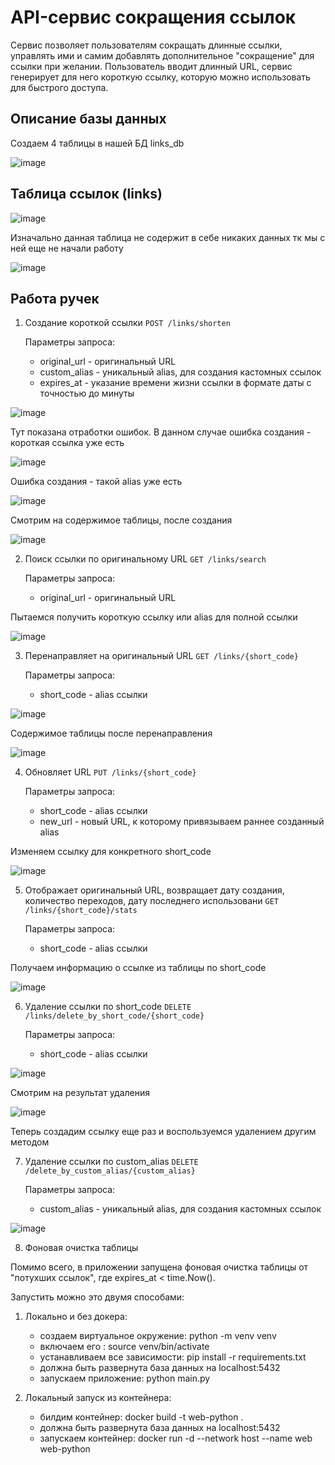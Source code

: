 # API-сервис сокращения ссылок

Сервис позволяет пользователям сокращать длинные ссылки, управлять ими и самим добавлять дополнительное "сокращение" для ссылки при желании. Пользователь вводит длинный URL, сервис генерирует для него короткую ссылку, которую можно использовать для быстрого доступа.

## Описание базы данных
Создаем 4 таблицы в нашей БД links_db

![image](https://github.com/user-attachments/assets/d73d0dac-fdbe-4d04-8671-b35bb3589658)

## Таблица ссылок (links)
![image](https://github.com/user-attachments/assets/7f8a8870-31a3-46ea-9753-fb4790ed49e2)

Изначально данная таблица не содержит в себе никаких данных тк мы с ней еще не начали работу

![image](https://github.com/user-attachments/assets/adc236eb-2ec3-41f6-9292-5b9886e330ad)

## Работа ручек
1. Создание короткой ссылки `POST /links/shorten`

   Параметры запроса:

    * original_url - оригинальный URL
    * custom_alias - уникальный alias, для создания кастомных ссылок
    * expires_at - указание времени жизни ссылки в формате даты с точностью до минуты 

![image](https://github.com/user-attachments/assets/dd338e0f-acab-4690-b426-a64cdc64399f)

Тут показана отработки ошибок. В данном случае ошибка создания - короткая ссылка уже есть

![image](https://github.com/user-attachments/assets/79eaef4e-20d1-4b1a-90e6-1b85a8cb66a6)

Ошибка создания - такой alias уже есть

![image](https://github.com/user-attachments/assets/bb381e28-7f95-4503-9c07-e0a291b03293)

Смотрим на содержимое таблицы, после создания

![image](https://github.com/user-attachments/assets/59e1fb12-dfb1-4715-b9e9-53317d27648c)

2. Поиск ссылки по оригинальному URL `GET /links/search`

   Параметры запроса:

    * original_url - оригинальный URL

Пытаемся получить короткую ссылку или alias для полной ссылки

![image](https://github.com/user-attachments/assets/a24f7c9e-dd92-4088-bcd7-96a833beb851)

3. Перенаправляет на оригинальный URL `GET /links/{short_code}`

   Параметры запроса:

    * short_code - alias ссылки

![image](https://github.com/user-attachments/assets/1a950a87-8e33-444f-9698-9b61d323dccc)

Содержимое таблицы после перенаправления 

![image](https://github.com/user-attachments/assets/c1d2e3f1-2f7c-402f-982f-fe7cc2ed506d)

4. Обновляет URL `PUT /links/{short_code}`

   Параметры запроса:

    * short_code - alias ссылки
    * new_url - новый URL, к которому привязываем раннее созданный alias

Изменяем ссылку для конкретного short_code

![image](https://github.com/user-attachments/assets/252bd54b-f7e1-438d-9ff0-09d59c0f3f26)

5. Отображает оригинальный URL, возвращает дату создания, количество переходов, дату последнего использовани `GET /links/{short_code}/stats`

   Параметры запроса:

    * short_code - alias ссылки

Получаем информацию о ссылке из таблицы по short_code

![image](https://github.com/user-attachments/assets/4b4e961e-58e8-4728-9fd8-21d8292a7505)


6. Удаление ссылки по short_code `DELETE /links/delete_by_short_code/{short_code}`

   Параметры запроса:

    * short_code - alias ссылки

![image](https://github.com/user-attachments/assets/b1d4fbbc-457e-4ae1-8177-7d27b907121d)

Смотрим на результат удаления

![image](https://github.com/user-attachments/assets/a14121b2-aafa-4242-88d9-52930b024457)

Теперь создадим ссылку еще раз и воспользуемся удалением другим методом

7. Удаление ссылки по custom_alias `DELETE /delete_by_custom_alias/{custom_alias}`

    Параметры запроса:

    * custom_alias - уникальный alias, для создания кастомных ссылок

![image](https://github.com/user-attachments/assets/0595db64-22f8-48fd-af12-4fe6286e2ff7)

8. Фоновая очистка таблицы

Помимо всего, в приложении запущена фоновая очистка таблицы от "потухших ссылок", где expires_at < time.Now().

Запустить можно это двумя способами:
1) Локально и без докера:
    - создаем виртуальное окружение: python -m venv venv
    - включаем его : source venv/bin/activate
    - устанавливаем все зависимости: pip install -r requirements.txt
    - должна быть развернута база данных на localhost:5432
    - запускаем приложение: python main.py

2) Локальный запуск из контейнера:
    - билдим контейнер: docker build -t web-python .
    - должна быть развернута база данных на localhost:5432
    - запускаем контейнер: docker run -d --network host --name web web-python
